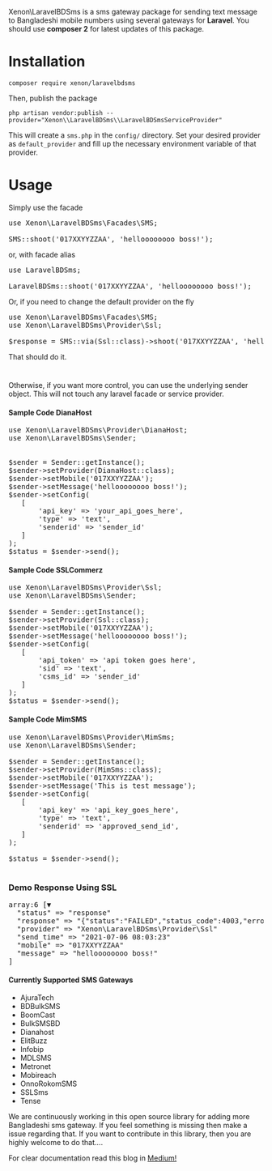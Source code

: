 Xenon\LaravelBDSms is a sms gateway package for sending text message to Bangladeshi mobile numbers using several gateways for <strong>Laravel</strong>. You should use <strong>composer 2</strong> for latest updates of this package.

# Installation
```
composer require xenon/laravelbdsms
```
Then, publish the package

```
php artisan vendor:publish --provider="Xenon\\LaravelBDSms\\LaravelBDSmsServiceProvider"
```

This will create a `sms.php` in the `config/` directory. Set your desired provider as `default_provider` and fill up the necessary environment variable of that provider.

# Usage
Simply use the facade
<pre>
use Xenon\LaravelBDSms\Facades\SMS;

SMS::shoot('017XXYYZZAA', 'helloooooooo boss!');
</pre>

or, with facade alias
<pre>
use LaravelBDSms;

LaravelBDSms::shoot('017XXYYZZAA', 'helloooooooo boss!');
</pre>

Or, if you need to change the default provider on the fly
<pre>
use Xenon\LaravelBDSms\Facades\SMS;
use Xenon\LaravelBDSms\Provider\Ssl;

$response = SMS::via(Ssl::class)->shoot('017XXYYZZAA', 'helloooooooo boss!');
</pre>
That should do it.
#

Otherwise, if you want more control, you can use the underlying sender object. This will not touch any laravel facade or service provider. 

#### Sample Code DianaHost

<pre>
use Xenon\LaravelBDSms\Provider\DianaHost;
use Xenon\LaravelBDSms\Sender;


$sender = Sender::getInstance();
$sender->setProvider(DianaHost::class); 
$sender->setMobile('017XXYYZZAA');
$sender->setMessage('helloooooooo boss!');
$sender->setConfig(
   [
       'api_key' => 'your_api_goes_here',
       'type' => 'text',
       'senderid' => 'sender_id'
   ]
);
$status = $sender->send();
</pre>


#### Sample Code SSLCommerz

<pre>
use Xenon\LaravelBDSms\Provider\Ssl;
use Xenon\LaravelBDSms\Sender;

$sender = Sender::getInstance();
$sender->setProvider(Ssl::class); 
$sender->setMobile('017XXYYZZAA');
$sender->setMessage('helloooooooo boss!');
$sender->setConfig(
   [
       'api_token' => 'api token goes here',
       'sid' => 'text',
       'csms_id' => 'sender_id'
   ]
);
$status = $sender->send();
</pre>

#### Sample Code MimSMS
<pre>
use Xenon\LaravelBDSms\Provider\MimSms;
use Xenon\LaravelBDSms\Sender;

$sender = Sender::getInstance();
$sender->setProvider(MimSms::class);
$sender->setMobile('017XXYYZZAA');
$sender->setMessage('This is test message');
$sender->setConfig(
   [
       'api_key' => 'api_key_goes_here',
       'type' => 'text',
       'senderid' => 'approved_send_id',
   ]
);

$status = $sender->send();
</pre>
#
### Demo Response Using SSL
<pre>
array:6 [▼
  "status" => "response"
  "response" => "{"status":"FAILED","status_code":4003,"error_message":"IP Blacklisted"}"
  "provider" => "Xenon\LaravelBDSms\Provider\Ssl"
  "send_time" => "2021-07-06 08:03:23"
  "mobile" => "017XXYYZZAA"
  "message" => "helloooooooo boss!"
]
</pre>

#### Currently Supported SMS Gateways
* AjuraTech
* BDBulkSMS
* BoomCast
* BulkSMSBD
* Dianahost
* ElitBuzz
* Infobip
* MDLSMS
* Metronet
* Mobireach
* OnnoRokomSMS
* SSLSms
* Tense


We are continuously working in this open source library for adding more Bangladeshi sms gateway. If you feel something is missing then make a issue regarding that.
If you want to contribute in this library, then you are highly welcome to do that....

For clear documentation read this blog in  [Medium!](https://send-sms-using-laravelbdsms.medium.com/laravel-sms-gateway-package-for-bangladesh-e70af99f2060)
